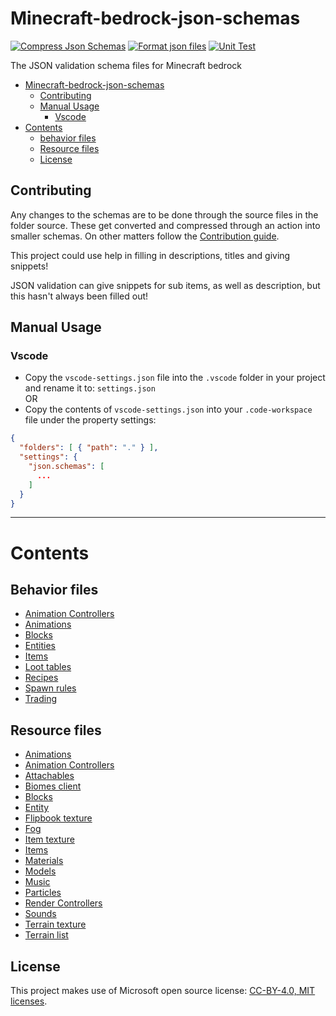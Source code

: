 # Minecraft-bedrock-json-schemas

[![Compress Json Schemas](https://github.com/Blockception/Minecraft-bedrock-json-schemas/actions/workflows/compress-json-schemas.yml/badge.svg?branch=main&event=push)](https://github.com/Blockception/Minecraft-bedrock-json-schemas/actions/workflows/compress-json-schemas.yml)
[![Format json files](https://github.com/Blockception/Minecraft-bedrock-json-schemas/actions/workflows/format-json-files.yml/badge.svg?branch=main&event=push)](https://github.com/Blockception/Minecraft-bedrock-json-schemas/actions/workflows/format-json-files.yml)
[![Unit Test](https://github.com/Blockception/Minecraft-bedrock-json-schemas/actions/workflows/pull-request.yml/badge.svg)](https://github.com/Blockception/Minecraft-bedrock-json-schemas/actions/workflows/pull-request.yml)

The JSON validation schema files for Minecraft bedrock

- [Minecraft-bedrock-json-schemas](#minecraft-bedrock-json-schemas)
  - [Contributing](#contributing)
  - [Manual Usage](#manual-usage)
    - [Vscode](#vscode)
- [Contents](#contents)
  - [behavior files](#behavior-files)
  - [Resource files](#resource-files)
  - [License](#license)

## Contributing

Any changes to the schemas are to be done through the source files in the folder source. These get converted and compressed through an action into
smaller schemas. On other matters follow the [Contribution guide](CONTRIBUTING.md).

This project could use help in filling in descriptions, titles and giving snippets!

JSON validation can give snippets for sub items, as well as description, but this hasn't always been filled out!

## Manual Usage

### Vscode

- Copy the `vscode-settings.json` file into the `.vscode` folder in your project and rename it to: `settings.json`  
  OR
- Copy the contents of `vscode-settings.json` into your `.code-workspace` file under the property settings:

```JSON
{
  "folders": [ { "path": "." } ],
  "settings": {
    "json.schemas": [
      ...
    ]
  }
}
```

---

# Contents

## Behavior files

- [Animation Controllers](behavior/animation_controllers/animation_controller.json)
- [Animations](behavior/animations/animations.json)
- [Blocks](behavior/blocks/blocks.json)
- [Entities](behavior/entities/entities.json)
- [Items](behavior/items/items.json)
- [Loot tables](behavior/loot_tables/loot_tables.json)
- [Recipes](behavior/recipes/recipes.json)
- [Spawn rules](behavior/spawn_rules/spawn_rules.json)
- [Trading](behavior/trading/trading.json)

## Resource files

- [Animations](resource/animations/animations.json)
- [Animation Controllers](resource/animation_controllers/animation_controller.json)
- [Attachables](resource/attachables/attachables.json)
- [Biomes client](resource/biomes_client.json)
- [Blocks](resource/blocks.json)
- [Entity](resource/entity/entities.json)
- [Flipbook texture](resource/textures/flipbook_textures.json)
- [Fog](resource/fog/fog.json)
- [Item texture](resource/textures/item_texture.json)
- [Items](resource/items/items.json)
- [Materials](resource/materials/materials.json)
- [Models](resource/models/entity/model_entity.json)
- [Music](resource/sounds/music_definitions.json)
- [Particles](resource/particles/particles.json)
- [Render Controllers](resource/render_controllers/render_controllers.json)
- [Sounds](resource/sounds/sound_definitions.json)
- [Terrain texture](resource/textures/terrain_texture.json)
- [Terrain list](resource/textures/texture_list.json)

## License

This project makes use of Microsoft open source license:
[CC-BY-4.0, MIT licenses](https://github.com/MicrosoftDocs/minecraft-creator/blob/main/LICENSE).
